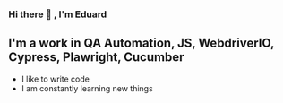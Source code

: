 ### Hi there 👋 , I'm Eduard

## I'm a work in  QA Automation, JS, WebdriverIO, Cypress, Plawright, Cucumber
- I like to write code
- I am constantly learning new things

<!--
**Y3star/Y3star** is a ✨ _special_ ✨ repository because its `README.md` (this file) appears on your GitHub profile.

Here are some ideas to get you started:

- 🔭 I’m currently working on ...
- 🌱 I’m currently learning ...
- 👯 I’m looking to collaborate on ...
- 🤔 I’m looking for help with ...
- 💬 Ask me about ...
- 📫 How to reach me: ...
- 😄 Pronouns: ...
- ⚡ Fun fact: ...
-->
